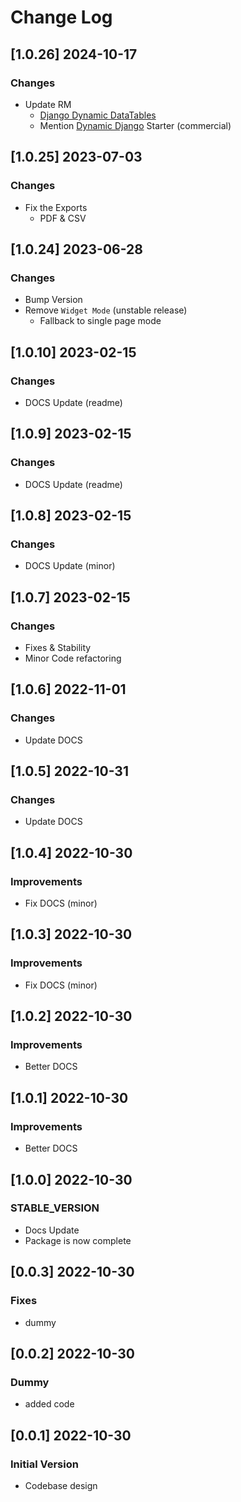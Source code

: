 # Change Log

## [1.0.26] 2024-10-17
### Changes

- Update RM
  - [Django Dynamic DataTables](https://app-generator.dev/docs/developer-tools/dynamic-datatables.html)
  - Mention [Dynamic Django](https://app-generator.dev/docs/developer-tools/dynamic-django/index.html) Starter (commercial)

## [1.0.25] 2023-07-03
### Changes

- Fix the Exports 
  - PDF & CSV

## [1.0.24] 2023-06-28
### Changes

- Bump Version
- Remove `Widget Mode` (unstable release) 
  - Fallback to single page mode

## [1.0.10] 2023-02-15
### Changes

- DOCS Update (readme)

## [1.0.9] 2023-02-15
### Changes

- DOCS Update (readme)

## [1.0.8] 2023-02-15
### Changes

- DOCS Update (minor)

## [1.0.7] 2023-02-15
### Changes

- Fixes & Stability
- Minor Code refactoring

## [1.0.6] 2022-11-01
### Changes

- Update DOCS

## [1.0.5] 2022-10-31
### Changes

- Update DOCS

## [1.0.4] 2022-10-30
### Improvements

- Fix DOCS (minor)

## [1.0.3] 2022-10-30
### Improvements

- Fix DOCS (minor)

## [1.0.2] 2022-10-30
### Improvements

- Better DOCS 

## [1.0.1] 2022-10-30
### Improvements

- Better DOCS 

## [1.0.0] 2022-10-30
### STABLE_VERSION

- Docs Update
- Package is now complete

## [0.0.3] 2022-10-30
### Fixes

- dummy

## [0.0.2] 2022-10-30
### Dummy

- added code

## [0.0.1] 2022-10-30
### Initial Version

- Codebase design
